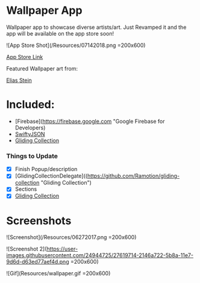 # Wallpaper App

Wallpaper app to showcase diverse artists/art. Just Revamped it and the app will be available on the app store soon!

![App Store Shot](/Resources/07142018.png =200x600)

[App Store Link]()

Featured Wallpaper art from:

[Elias Stein](https://dribbble.com/elias "Elias Stein on Dribbble")

# Included:

- [Firebase](https://firebase.google.com "Google Firebase for Developers)
- [SwiftyJSON](https://github.com/SwiftyJSON/SwiftyJSON "SwiftyJSON")
- [Gliding Collection](https://github.com/Ramotion/gliding-collection "Gliding Collection")


### Things to Update

- [x] Finish Popup/description
- [x] [GlidingCollectionDelegate]((https://github.com/Ramotion/gliding-collection "Gliding Collection")
- [x] Sections
- [x] [Gliding Collection](https://github.com/Ramotion/gliding-collection "Gliding Collection")

# Screenshots

![Screenshot](/Resources/06272017.png =200x600)

![Screenshot 2](https://user-images.githubusercontent.com/24944725/27619714-2146a722-5b8a-11e7-9d6d-d63ed77aef4d.png =200x600)

![Gif](Resources/wallpaper.gif =200x600)
